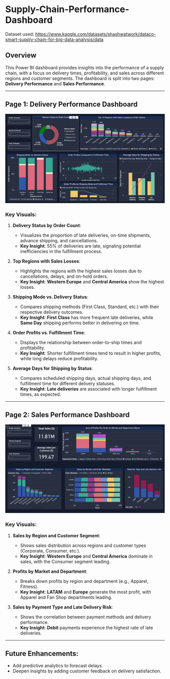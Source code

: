 # Supply-Chain-Performance-Dashboard


Dataset used: 
https://www.kaggle.com/datasets/shashwatwork/dataco-smart-supply-chain-for-big-data-analysis/data


## Overview

This Power BI dashboard provides insights into the performance of a supply chain, with a focus on delivery times, profitability, and sales across different regions and customer segments. The dashboard is split into two pages: **Delivery Performance** and **Sales Performance**.

---

## Page 1: **Delivery Performance Dashboard**

![Delivery Performance](https://github.com/PolinaBurova/Supply-Chain-Performance-Dashboard/blob/main/Delivery%20Performance.png)

### Key Visuals:

1. **Delivery Status by Order Count**:
   - Visualizes the proportion of late deliveries, on-time shipments, advance shipping, and cancellations.
   - **Key Insight**: 55% of deliveries are late, signaling potential inefficiencies in the fulfillment process.

2. **Top Regions with Sales Losses**:
   - Highlights the regions with the highest sales losses due to cancellations, delays, and on-hold orders.
   - **Key Insight**: **Western Europe** and **Central America** show the highest losses.

3. **Shipping Mode vs. Delivery Status**:
   - Compares shipping methods (First Class, Standard, etc.) with their respective delivery outcomes.
   - **Key Insight**: **First Class** has more frequent late deliveries, while **Same Day** shipping performs better in delivering on time.

4. **Order Profits vs. Fulfillment Time**:
   - Displays the relationship between order-to-ship times and profitability.
   - **Key Insight**: Shorter fulfillment times tend to result in higher profits, while long delays reduce profitability.

5. **Average Days for Shipping by Status**:
   - Compares scheduled shipping days, actual shipping days, and fulfillment time for different delivery statuses.
   - **Key Insight**: **Late deliveries** are associated with longer fulfillment times, as expected.

---

## Page 2: **Sales Performance Dashboard**

![Sales Performance](https://github.com/PolinaBurova/Supply-Chain-Performance-Dashboard/blob/main/Sales%20and%20Customers.png)

### Key Visuals:

1. **Sales by Region and Customer Segment**:
   - Shows sales distribution across regions and customer types (Corporate, Consumer, etc.).
   - **Key Insight**: **Western Europe** and **Central America** dominate in sales, with the Consumer segment leading.

2. **Profits by Market and Department**:
   - Breaks down profits by region and department (e.g., Apparel, Fitness).
   - **Key Insight**: **LATAM** and **Europe** generate the most profit, with Apparel and Fan Shop departments leading.

3. **Sales by Payment Type and Late Delivery Risk**:
   - Shows the correlation between payment methods and delivery performance.
   - **Key Insight**: **Debit** payments experience the highest rate of late deliveries.


---
## Future Enhancements:

- Add predictive analytics to forecast delays.
- Deepen insights by adding customer feedback on delivery satisfaction.

